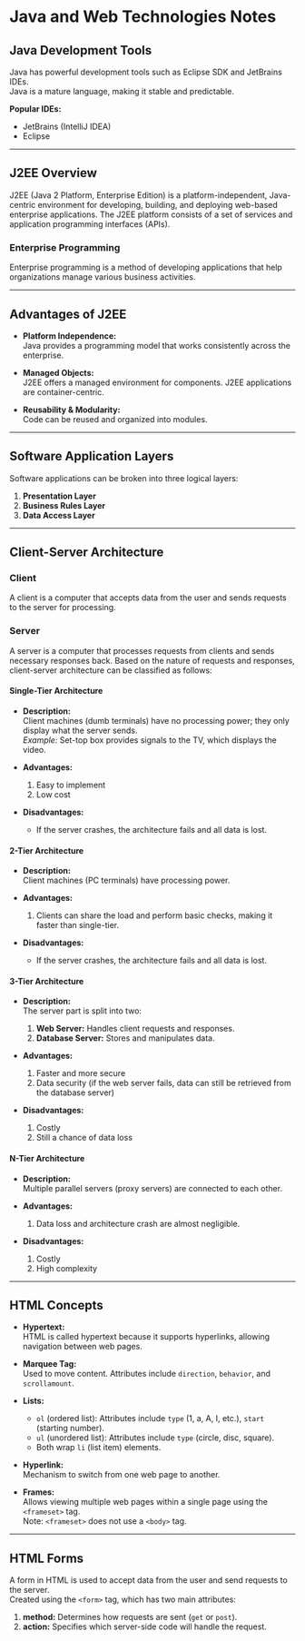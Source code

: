 # Java and Web Technologies Notes

## Java Development Tools

Java has powerful development tools such as Eclipse SDK and JetBrains IDEs.  
Java is a mature language, making it stable and predictable.

**Popular IDEs:**
- JetBrains (IntelliJ IDEA)
- Eclipse

---

## J2EE Overview

J2EE (Java 2 Platform, Enterprise Edition) is a platform-independent, Java-centric environment for developing, building, and deploying web-based enterprise applications. The J2EE platform consists of a set of services and application programming interfaces (APIs).

### Enterprise Programming

Enterprise programming is a method of developing applications that help organizations manage various business activities.

---

## Advantages of J2EE

- **Platform Independence:**  
    Java provides a programming model that works consistently across the enterprise.

- **Managed Objects:**  
    J2EE offers a managed environment for components. J2EE applications are container-centric.

- **Reusability & Modularity:**  
    Code can be reused and organized into modules.

---

## Software Application Layers

Software applications can be broken into three logical layers:

1. **Presentation Layer**
2. **Business Rules Layer**
3. **Data Access Layer**

---

## Client-Server Architecture

### Client

A client is a computer that accepts data from the user and sends requests to the server for processing.

### Server

A server is a computer that processes requests from clients and sends necessary responses back. Based on the nature of requests and responses, client-server architecture can be classified as follows:

#### Single-Tier Architecture

- **Description:**  
    Client machines (dumb terminals) have no processing power; they only display what the server sends.  
    *Example:* Set-top box provides signals to the TV, which displays the video.

- **Advantages:**  
    1. Easy to implement  
    2. Low cost

- **Disadvantages:**  
    - If the server crashes, the architecture fails and all data is lost.

#### 2-Tier Architecture

- **Description:**  
    Client machines (PC terminals) have processing power.

- **Advantages:**  
    1. Clients can share the load and perform basic checks, making it faster than single-tier.

- **Disadvantages:**  
    - If the server crashes, the architecture fails and all data is lost.

#### 3-Tier Architecture

- **Description:**  
    The server part is split into two:
    1. **Web Server:** Handles client requests and responses.
    2. **Database Server:** Stores and manipulates data.

- **Advantages:**  
    1. Faster and more secure  
    2. Data security (if the web server fails, data can still be retrieved from the database server)

- **Disadvantages:**  
    1. Costly  
    2. Still a chance of data loss

#### N-Tier Architecture

- **Description:**  
    Multiple parallel servers (proxy servers) are connected to each other.

- **Advantages:**  
    1. Data loss and architecture crash are almost negligible.

- **Disadvantages:**  
    1. Costly  
    2. High complexity

---

## HTML Concepts

- **Hypertext:**  
    HTML is called hypertext because it supports hyperlinks, allowing navigation between web pages.

- **Marquee Tag:**  
    Used to move content. Attributes include `direction`, `behavior`, and `scrollamount`.

- **Lists:**  
    - `ol` (ordered list): Attributes include `type` (1, a, A, I, etc.), `start` (starting number).
    - `ul` (unordered list): Attributes include `type` (circle, disc, square).
    - Both wrap `li` (list item) elements.

- **Hyperlink:**  
    Mechanism to switch from one web page to another.

- **Frames:**  
    Allows viewing multiple web pages within a single page using the `<frameset>` tag.  
    Note: `<frameset>` does not use a `<body>` tag.

---

## HTML Forms

A form in HTML is used to accept data from the user and send requests to the server.  
Created using the `<form>` tag, which has two main attributes:

1. **method:** Determines how requests are sent (`get` or `post`).
2. **action:** Specifies which server-side code will handle the request.

